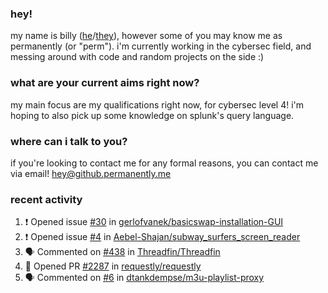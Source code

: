 ### hey!
my name is billy ([he](https://en.pronouns.page/he/him)/[they](https://en.pronouns.page/they/them)), however some of you may know me as permanently (or "perm"). i'm currently working in the cybersec field, and messing around with code and random projects on the side :)

### what are your current aims right now?
my main focus are my qualifications right now, for cybersec level 4! i'm hoping to also pick up some knowledge on splunk's query language.

### where can i talk to you?
if you're looking to contact me for any formal reasons, you can contact me via email! [hey@github.permanently.me](mailto:hey@github.permanently.me)

### recent activity
<!--START_SECTION:activity-->
1. ❗ Opened issue [#30](https://github.com/gerlofvanek/basicswap-installation-GUI/issues/30) in [gerlofvanek/basicswap-installation-GUI](https://github.com/gerlofvanek/basicswap-installation-GUI)
2. ❗ Opened issue [#4](https://github.com/Aebel-Shajan/subway_surfers_screen_reader/issues/4) in [Aebel-Shajan/subway_surfers_screen_reader](https://github.com/Aebel-Shajan/subway_surfers_screen_reader)
3. 🗣 Commented on [#438](https://github.com/Threadfin/Threadfin/issues/438#issuecomment-2494123793) in [Threadfin/Threadfin](https://github.com/Threadfin/Threadfin)
4. 💪 Opened PR [#2287](https://github.com/requestly/requestly/pull/2287) in [requestly/requestly](https://github.com/requestly/requestly)
5. 🗣 Commented on [#6](https://github.com/dtankdempse/m3u-playlist-proxy/issues/6#issuecomment-2463274732) in [dtankdempse/m3u-playlist-proxy](https://github.com/dtankdempse/m3u-playlist-proxy)
<!--END_SECTION:activity-->

